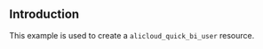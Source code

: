 ## Introduction

This example is used to create a `alicloud_quick_bi_user` resource.

<!-- BEGIN_TF_DOCS -->

<!-- END_TF_DOCS -->
